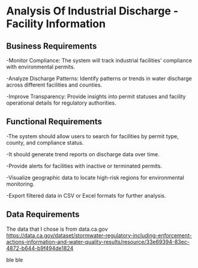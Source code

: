 # Analysis Of Industrial Discharge - Facility Information

## Business Requirements
-Monitor Compliance: The system will track industrial facilities' compliance with environmental permits.

-Analyze Discharge Patterns: Identify patterns or trends in water discharge across different facilities and counties.

-Improve Transparency: Provide insights into permit statuses and facility operational details for regulatory authorities.

## Functional Requirements
-The system should allow users to search for facilities by permit type, county, and compliance status.

-It should generate trend reports on discharge data over time.

-Provide alerts for facilities with inactive or terminated permits.

-Visualize geographic data to locate high-risk regions for environmental monitoring.

-Export filtered data in CSV or Excel formats for further analysis.

## Data Requirements
The data that I chose is from data.ca.gov <https://data.ca.gov/dataset/stormwater-regulatory-including-enforcement-actions-information-and-water-quality-results/resource/33e69394-83ec-4872-b644-b9f494de1824>


ble ble
